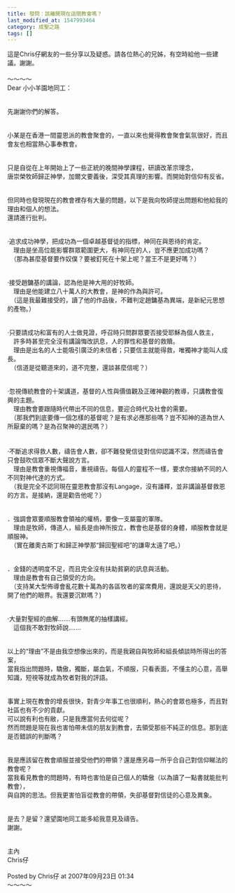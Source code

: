 ```yaml
---
title: 發問：該離開現在這間教會嗎？
last_modified_at: 1547993464
category: 成聖之路
tags: []
---
```


這是Chris仔網友的一些分享以及疑惑。請各位熱心的兄姊，有空時給他一些建議。謝謝。<br><br><!--more-->～～～～<br>Dear 小小羊園地同工：<br><br><br>先謝謝你們的解答。<br><br><br>小某是在香港一間靈恩派的教會聚會的，一直以來也覺得教會聚會氣氛很好，而且會友也相當熱心事奉教會。<br><br><br>只是自從在上年開始上了一些正統的晚間神學課程，研讀改革宗理念，<br>唐崇榮牧師歸正神學，加爾文要義後，深受其真理的影響。而開始對信仰有反省。<br><br><br>但同時也發現現在的教會裡存有大量的問題，以下是我向牧師提出問題和他給我的理由和個人的想法。<br>還請進行批判。<br><br><br>‧追求成功神學，把成功為一個卓越基督徒的指標，神同在與恩待的肯定。<br>　理由是坐高位能影響群眾範圍更大，有神同在的人，豈不應更加成功嗎？<br>　（那為甚麼基督要作奴僕？要被釘死在十架上呢？當王不是更好嗎？）<br><br><br>‧接受趙鏞基的講論，認為他是神大用的好牧師。<br>　理由是他能建立八十萬人的大教會，是神的作為與許可。<br>　（這是我最難接受的，讀了他的作品後，不難判定趙鏞基為異端，是新紀元思想的產物。）<br><br><br>‧只要請成功和富有的人士做見證，呼召時只問群眾要否接受耶穌為個人救主，<br>　許多時甚至完全沒有講論悔改訊息，人的罪性和基督的救贖。<br>　理由是出名的人士能吸引廣泛的未信者；只要信主就能得救，唯獨神才能叫人成長。<br>　（信道是從聽道來的，道不完整，還談甚麼信呢？）<br><br><br>‧忽視傳統教會的十架講道，基督的人性與價值觀及正確神觀的教導，只講教會復興的主題。<br>　理由教會要跟隨時代帶出不同的信息，要迎合時代及社會的需要。<br>　（那我們到底要傳一個怎樣的基督呢？是有求必應那些嗎？豈不知神的道為世人所厭棄的嗎？是為召聚神的選民嗎？）<br>　<br><br>‧不斷追求得救人數，禱告會人數，卻不難發覺信徒對信仰認識不深，然而禱告會只會鼓吹信眾不斷大聲說方言。<br>　理由是教會重視傳福音，重視禱告。每個人的靈程不一樣，要求你接納不同的人不同對神代達的方式。<br>　（我是完全不認同現在靈恩教會那沒有Langage，沒有譒釋，並非講論基督救恩的方言。是接納，還是勸告他呢？）<br><br><br>．強調會眾要順服教會領袖的權柄，要像一支屬靈的軍隊。<br>　理由是牧師，傳道人，組長是由神所按立，教會也是基督的身體，順服教會就是順服神。<br>　（實在離奧古斯丁和歸正神學那“歸回聖經吧”的謙卑太遠了吧。）<br><br><br>．金錢的透明度不足，而且完全沒有扶助貧窮的訊息與活動。<br>　理由是教會有自己領受的方向。<br>　（支持某大型佈導會亂花數十萬為的各區牧者的宴席費用，還說是天父的恩待，開了他們的眼界。我還要沉默嗎？)<br><br><br>‧大量對聖經的曲解.......有頭無尾的抽樣講經。<br>　這個我不敢對牧師說.......<br><br><br>以上的“理由”不是由我空想像出來的，而是我親自與牧師和組長傾談時所得出的答案，<br>當我指出問題時，驕傲，獨斷，屬血氣，不順服，只看表面，不懂主的心意，高舉知識，短視等就成為牧者對我的評語。<br><br><br>事實上現在教會的增長很快，對青少年事工也很順利，熱心的會眾也極多，而且對社區也有不少的貢獻。<br>可以說有利也有敝，只是我應當何去何從呢？<br>然而問題是現在我也害怕帶未信的朋友到教會，去領受那些不純正的信息。那到底是否錯誤的判斷嗎？<br><br><br>我是應該留在教會順服並接受他們的帶領？還是應另尋一所乎合自己對信仰睇法的教會呢？<br>當我看見教會的問題時，有時也害怕是自己個人的驕傲（以為讀了一點書就能批判教會），<br>與自誇的思法。但我更害怕盲從教會的帶領，失卻基督對信徒的心意及異象。<br><br><br>是去？是留？還望園地同工能多給我意見及禱告。<br>謝謝。<br><br><br>主內<br>Chris仔<br><br>Posted by Chris仔 at 2007年09月23日 01:34 <br>～～～～<br><br>
